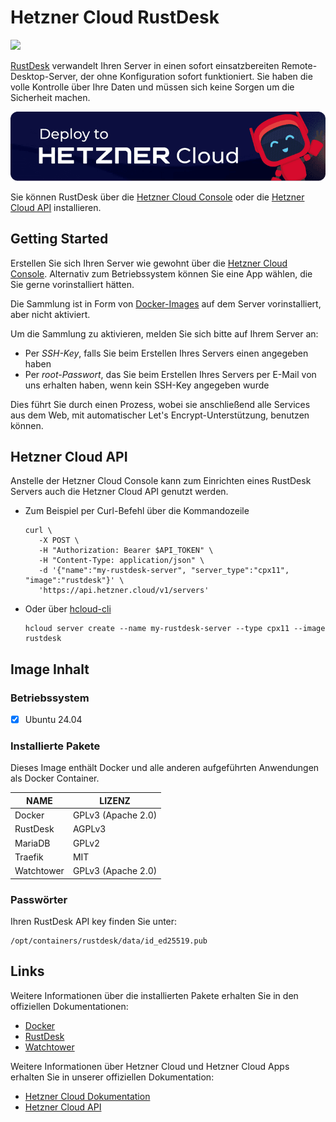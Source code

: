 # Hetzner Cloud RustDesk

<img src="images/rustdesk-logo.png" height="100px">
<br>

[RustDesk](https://github.com/rustdesk/rustdesk/) verwandelt Ihren Server in einen sofort einsatzbereiten Remote-Desktop-Server, der ohne Konfiguration sofort funktioniert.
Sie haben die volle Kontrolle über Ihre Daten und müssen sich keine Sorgen um die Sicherheit machen.

[![Deploy to Hetzner Cloud](../../shared/images/deploy_to_hetzner.png)](https://console.hetzner.cloud/deploy/rustdesk)

Sie können RustDesk über die [Hetzner Cloud Console](https://console.hetzner.cloud) oder die [Hetzner Cloud API](https://docs.hetzner.cloud/#servers-create-a-server) installieren.

## Getting Started

Erstellen Sie sich Ihren Server wie gewohnt über die [Hetzner Cloud Console](https://console.hetzner.cloud). Alternativ zum Betriebssystem können Sie eine App wählen, die Sie gerne vorinstalliert hätten.

Die Sammlung ist in Form von [Docker-Images](https://www.docker.com/) auf dem Server vorinstalliert, aber nicht aktiviert.

Um die Sammlung zu aktivieren, melden Sie sich bitte auf Ihrem Server an:

- Per _SSH-Key_, falls Sie beim Erstellen Ihres Servers einen angegeben haben
- Per _root-Passwort_, das Sie beim Erstellen Ihres Servers per E-Mail von uns erhalten haben, wenn kein SSH-Key angegeben wurde

Dies führt Sie durch einen Prozess, wobei sie anschließend alle Services aus dem Web, mit automatischer Let's Encrypt-Unterstützung, benutzen können.

## Hetzner Cloud API

Anstelle der Hetzner Cloud Console kann zum Einrichten eines RustDesk Servers auch die Hetzner Cloud API genutzt werden.

- Zum Beispiel per Curl-Befehl über die Kommandozeile

  ```
  curl \
     -X POST \
     -H "Authorization: Bearer $API_TOKEN" \
     -H "Content-Type: application/json" \
     -d '{"name":"my-rustdesk-server", "server_type":"cpx11", "image":"rustdesk"}' \
     'https://api.hetzner.cloud/v1/servers'
  ```

- Oder über [hcloud-cli](https://github.com/hetznercloud/cli)

  ```
  hcloud server create --name my-rustdesk-server --type cpx11 --image rustdesk
  ```

## Image Inhalt

### Betriebssystem

- [x] Ubuntu 24.04

### Installierte Pakete

Dieses Image enthält Docker und alle anderen aufgeführten Anwendungen als Docker Container.

| NAME       | LIZENZ             |
| ---------- | ------------------ |
| Docker     | GPLv3 (Apache 2.0) |
| RustDesk   | AGPLv3             |
| MariaDB    | GPLv2              |
| Traefik    | MIT                |
| Watchtower | GPLv3 (Apache 2.0) |

### Passwörter

Ihren RustDesk API key finden Sie unter:

```
/opt/containers/rustdesk/data/id_ed25519.pub
```

## Links

Weitere Informationen über die installierten Pakete erhalten Sie in den offiziellen Dokumentationen:

- [Docker](https://www.docker.com/)
- [RustDesk](https://github.com/rustdesk/rustdesk/)
- [Watchtower](https://containrrr.dev/watchtower/)

Weitere Informationen über Hetzner Cloud und Hetzner Cloud Apps erhalten Sie in unserer offiziellen Dokumentation:

- [Hetzner Cloud Dokumentation](https://docs.hetzner.com/de/cloud/)
- [Hetzner Cloud API](https://docs.hetzner.cloud/)

